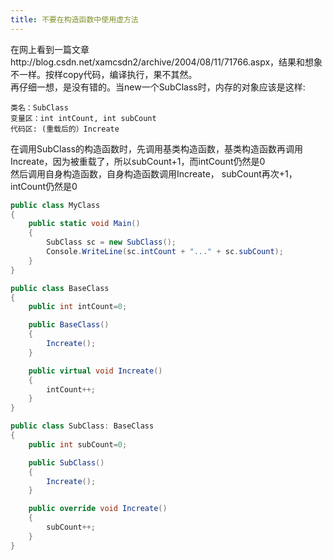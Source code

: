 ```yaml
---
title: 不要在构造函数中使用虚方法
---
```


在网上看到一篇文章http://blog.csdn.net/xamcsdn2/archive/2004/08/11/71766.aspx，结果和想象不一样。按样copy代码，编译执行，果不其然。  
再仔细一想，是没有错的。当new一个SubClass时，内存的对象应该是这样:
```
类名：SubClass
变量区：int intCount, int subCount
代码区: (重载后的）Increate
```
在调用SubClass的构造函数时，先调用基类构造函数，基类构造函数再调用Increate，因为被重载了，所以subCount+1，而intCount仍然是0  
然后调用自身构造函数，自身构造函数调用Increate， subCount再次+1，intCount仍然是0
```c#
public class MyClass
{
    public static void Main()
    {
        SubClass sc = new SubClass();
        Console.WriteLine(sc.intCount + "..." + sc.subCount);
    }
}

public class BaseClass
{
    public int intCount=0;

    public BaseClass()
    {
        Increate();
    }

    public virtual void Increate()
    {
        intCount++;
    }
}

public class SubClass: BaseClass 
{
    public int subCount=0;

    public SubClass()
    {
        Increate();
    }

    public override void Increate()
    {
        subCount++;
    }
}
```